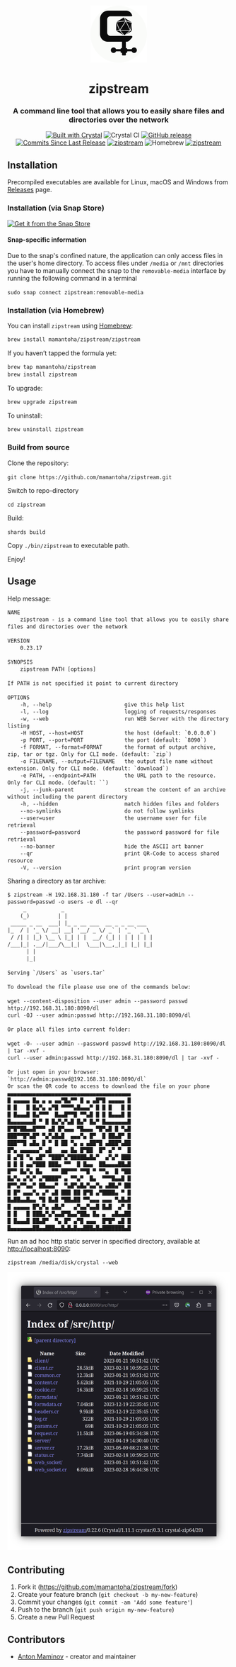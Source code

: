 <div align="center">
<img src="assets/favicon.png" width="128" height="128" />
<h1>zipstream</h1>
<h3>
A command line tool that allows you to easily share files and directories over the network
</h3>

[![Built with Crystal](https://img.shields.io/badge/built%20with-crystal-000000.svg?style=?style=plastic&logo=appveyor)](https://crystal-lang.org/)
![Crystal CI](https://github.com/mamantoha/zipstream/workflows/Crystal%20CI/badge.svg)
[![GitHub release](https://img.shields.io/github/release/mamantoha/zipstream.svg)](https://github.com/mamantoha/zipstream/releases)
[![Commits Since Last Release](https://img.shields.io/github/commits-since/mamantoha/zipstream/latest.svg)](https://github.com/mamantoha/zipstream/pulse)
[![zipstream](https://snapcraft.io//zipstream/badge.svg)](https://snapcraft.io/zipstream)
![Homebrew](https://img.shields.io/endpoint?url=https://raw.githubusercontent.com/mamantoha/homebrew-zipstream/main/badge.json)
[![zipstream](https://snapcraft.io//zipstream/trending.svg?name=0)](https://snapcraft.io/zipstream)
</div>

## Installation

Precompiled executables are available for Linux, macOS and Windows from [Releases](https://github.com/mamantoha/zipstream/releases) page.

### Installation (via Snap Store)

[![Get it from the Snap Store](https://snapcraft.io/static/images/badges/en/snap-store-black.svg)](https://snapcraft.io/zipstream)

#### Snap-specific information

Due to the snap's confined nature, the application can only access files in the user's home directory.
To access files under `/media` or `/mnt` directories you have to manually connect the snap
to the `removable-media` interface by running the following command in a terminal

`sudo snap connect zipstream:removable-media`

### Installation (via Homebrew)

You can install `zipstream` using [Homebrew](https://brew.sh/):

```sh
brew install mamantoha/zipstream/zipstream
```

If you haven’t tapped the formula yet:

```sh
brew tap mamantoha/zipstream
brew install zipstream
```

To upgrade:

```sh
brew upgrade zipstream
```

To uninstall:

```sh
brew uninstall zipstream
```

### Build from source

Clone the repository:

`git clone https://github.com/mamantoha/zipstream.git`

Switch to repo-directory

`cd zipstream`

Build:

`shards build`

Copy `./bin/zipstream` to executable path.

Enjoy!

## Usage

Help message:

```console
NAME
    zipstream - is a command line tool that allows you to easily share files and directories over the network

VERSION
    0.23.17

SYNOPSIS
    zipstream PATH [options]

If PATH is not specified it point to current directory

OPTIONS
    -h, --help                       give this help list
    -l, --log                        logging of requests/responses
    -w, --web                        run WEB Server with the directory listing
    -H HOST, --host=HOST             the host (default: `0.0.0.0`)
    -p PORT, --port=PORT             the port (default: `8090`)
    -f FORMAT, --format=FORMAT       the format of output archive, zip, tar or tgz. Only for CLI mode. (default: `zip`)
    -o FILENAME, --output=FILENAME   the output file name without extension. Only for CLI mode. (default: `download`)
    -e PATH, --endpoint=PATH         the URL path to the resource. Only for CLI mode. (default: ``)
    -j, --junk-parent                stream the content of an archive without including the parent directory
    -h, --hidden                     match hidden files and folders
    --no-symlinks                    do not follow symlinks
    --user=user                      the username user for file retrieval
    --password=password              the password password for file retrieval
    --no-banner                      hide the ASCII art banner
    --qr                             print QR-Code to access shared resource
    -V, --version                    print program version
```

Sharing a directory as tar archive:

```console
$ zipstream -H 192.168.31.180 -f tar /Users --user=admin --password=passwd -o users -e dl --qr
     _           _
    (_)         | |
 _____ _ __  ___| |_ _ __ ___  __ _ _ __ ___
|_  / | '_ \/ __| __| '__/ _ \/ _` | '_ ` _ \
 / /| | |_) \__ \ |_| | |  __/ (_| | | | | | |
/___|_| .__/|___/\__|_|  \___|\__,_|_| |_| |_|
      | |
      |_|

Serving `/Users` as `users.tar`

To download the file please use one of the commands below:

wget --content-disposition --user admin --password passwd http://192.168.31.180:8090/dl
curl -OJ --user admin:passwd http://192.168.31.180:8090/dl

Or place all files into current folder:

wget -O- --user admin --password passwd http://192.168.31.180:8090/dl | tar -xvf -
curl --user admin:passwd http://192.168.31.180:8090/dl | tar -xvf -

Or just open in your browser: `http://admin:passwd@192.168.31.180:8090/dl`
Or scan the QR code to access to download the file on your phone
▄▄▄▄▄▄▄▄▄▄▄▄▄▄▄▄▄▄▄▄▄▄▄▄▄▄▄▄▄▄▄▄▄▄▄▄▄▄▄
█ ▄▄▄▄▄ █▄ ▄ ▄ ▄▄▀█▄▀▀ █ ▄ ▄█▀█ ▄▄▄▄▄ █
█ █   █ █▄▀▄ ▄▀█ ▀▀▀▀▄█▄▄▄▀ █ █ █   █ █
█ █▄▄▄█ █▄▀▀▀  █▄▄█▀▀█ ▀▀▄█ █ █ █▄▄▄█ █
█▄▄▄▄▄▄▄█ ▀ █ █▄▀▄▀▄█ █▄▀ █▄▀ █▄▄▄▄▄▄▄█
█▀█▀██▄▄█▀▀▀ ▄█ █▀▄▄▄ ▀█▄▄▄ ▀█▀▄█ █ ▀▄█
███▀▀█▀▄█▀ ▀▄▀▄█▄█  ▄▄▄▀▄ █▀  █ ██▄█▀ █
███▀▀█ ▄█▄ █ ▀ █ ██ ▀▄ ▄ ▄██▀█ ▄███▀▄██
█▀▄ ▄▄▄▄▄▄▀ ▄█   ▄▄ █▄ █▀██  █▀ ▄▀ ▀  █
█ ▄▀█ ▀▄ ▄█▀ ▀███▀▄▀█████▄█▄▀  ▄▀▄▀ ███
█ █ █ ▄▄▀███ ███▄ ▀▀  █ █▄▄  ██▄▄▄▄██▄█
█▀▀ █▄▀▄ █▄   ▀▀ ██▀▀▀ ▀▀█ ▀ ▀▀▄  █ ▀██
█▄▀▄ ▄▀▄▀ ▄▀████▀ ▄ ▀▀▄▀  █▄  ▀▀▀█▄▄█ █
█▀▀▄▀▀▄▄▀ ██▄▄▄▀  ▀▄█▀▄█▄▀▄▄▀▄ ▄██▄▀ ██
█ █▀ ▄▄▄▀▄ ▄▀ ▄█ ███ ██ █▀█ ▄▀████▄ ▀ █
█▄██▄▄█▄▄ ▀█ █▄█ ▀██▄██ ▀▀▄▄▄ ▄▄▄ ▀▄█▄█
█ ▄▄▄▄▄ █▀▄▀▄ ▄█▄▀   ▄▀▄▄▀▄▄█ █▄█  ▄▀ █
█ █   █ ███▄▀▄▀▄▄█▀█▄▄▀██▄ █▄ ▄  ▄█▄▄██
█ █▄▄▄█ ██▄█▀  ▀▄ █▀ ▄▀█ ▄▄▄  █▀█▀ ▄█ █
█▄▄▄▄▄▄▄██▄▄███▄▄█▄█▄█▄▄███▄█▄███████▄█

```

Run an ad hoc http static server in specified directory, available at <http://localhost:8090>:

```console
zipstream /media/disk/crystal --web
```

![Image of browser](assets/zipstream_web.png)

## Contributing

1. Fork it (<https://github.com/mamantoha/zipstream/fork>)
2. Create your feature branch (`git checkout -b my-new-feature`)
3. Commit your changes (`git commit -am 'Add some feature'`)
4. Push to the branch (`git push origin my-new-feature`)
5. Create a new Pull Request

## Contributors

- [Anton Maminov](https://github.com/mamantoha) - creator and maintainer
